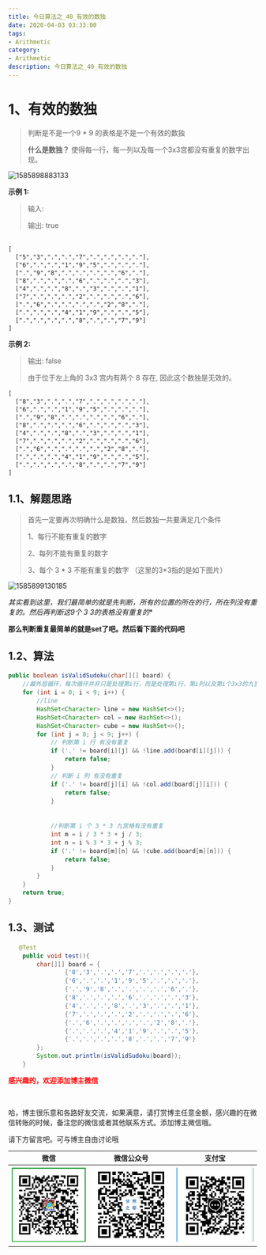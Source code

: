 ```yaml
---
title: 今日算法之_40_有效的数独
date: 2020-04-03 03:33:00
tags: 
- Arithmetic
category: 
- Arithmetic
description: 今日算法之_40_有效的数独
---
```




# 1、有效的数独
> 判断是不是一个9 * 9 的表格是不是一个有效的数独   
>
> **什么是数独？**   使得每一行，每一列以及每一个3x3宫都没有重复的数字出现。    



   

![1585898883133](D:\study\HealerJean.github.io\blogImages\1585898883133.png)



**示例 1:**    

> 输入:   
>
> 输出: true

```

[
  ["5","3",".",".","7",".",".",".","."],
  ["6",".",".","1","9","5",".",".","."],
  [".","9","8",".",".",".",".","6","."],
  ["8",".",".",".","6",".",".",".","3"],
  ["4",".",".","8",".","3",".",".","1"],
  ["7",".",".",".","2",".",".",".","6"],
  [".","6",".",".",".",".","2","8","."],
  [".",".",".","4","1","9",".",".","5"],
  [".",".",".",".","8",".",".","7","9"]
]
```



**示例 2:**   

> 输出: false 
>
> 由于位于左上角的 3x3 宫内有两个 8 存在, 因此这个数独是无效的。

```
[
  ["8","3",".",".","7",".",".",".","."],
  ["6",".",".","1","9","5",".",".","."],
  [".","9","8",".",".",".",".","6","."],
  ["8",".",".",".","6",".",".",".","3"],
  ["4",".",".","8",".","3",".",".","1"],
  ["7",".",".",".","2",".",".",".","6"],
  [".","6",".",".",".",".","2","8","."],
  [".",".",".","4","1","9",".",".","5"],
  [".",".",".",".","8",".",".","7","9"]
]
```



## 1.1、解题思路 

> 首先一定要再次明确什么是数独，然后数独一共要满足几个条件   
>
> 1、每行不能有重复的数字   
>
> 2、每列不能有重复的数字   
>
> 3、每个 3 * 3 不能有重复的数字    （这里的3*3指的是如下图片）
>
> 

![1585899130185](D:\study\HealerJean.github.io\blogImages\1585899130185.png)   



**其实看到这里，我们最简单的就是先判断，所有的位置的所在的行，所在列没有重复的。然后再判断这9个 3* 3的表格没有重复的**    

**那么判断重复最简单的就是set了吧。然后看下面的代码吧**  





## 1.2、算法

```java
public boolean isValidSudoku(char[][] board) {
    //最外层循环，每次循环并非只是处理第i行，而是处理第i行、第i列以及第i个3x3的九宫格
    for (int i = 0; i < 9; i++) {
        //line
        HashSet<Character> line = new HashSet<>();
        HashSet<Character> col = new HashSet<>();
        HashSet<Character> cube = new HashSet<>();
        for (int j = 0; j < 9; j++) {
            // 判断第 i 行 有没有重复
            if ('.' != board[i][j] && !line.add(board[i][j])) {
                return false;
            }
            // 判断 i 列 有没有重复
            if ('.' != board[j][i] && !col.add(board[j][i])) {
                return false;
            }


            //判断第 i 个 3 * 3 九宫格有没有重复
            int m = i / 3 * 3 + j / 3;
            int n = i % 3 * 3 + j % 3;
            if ('.' != board[m][n] && !cube.add(board[m][n])) {
                return false;
            }
        }
    }
    return true;
}

```




## 1.3、测试 

```java
   @Test
    public void test(){
        char[][] board = {
                {'8','3','.','.','7','.','.','.','.'},
                {'6','.','.','1','9','5','.','.','.'},
                {'.','9','8','.','.','.','.','6','.'},
                {'8','.','.','.','6','.','.','.','3'},
                {'4','.','.','8','.','3','.','.','1'},
                {'7','.','.','.','2','.','.','.','6'},
                {'.','6','.','.','.','.','2','8','.'},
                {'.','.','.','4','1','9','.','.','5'},
                {'.','.','.','.','8','.','.','7','9'}
        };
        System.out.println(isValidSudoku(board));
    }
```
















  **<font  color="red">感兴趣的，欢迎添加博主微信 </font>**       

​    

哈，博主很乐意和各路好友交流，如果满意，请打赏博主任意金额，感兴趣的在微信转账的时候，备注您的微信或者其他联系方式。添加博主微信哦。    

请下方留言吧。可与博主自由讨论哦   



|微信 | 微信公众号|支付宝|
|:-------:|:-------:|:------:|
| ![微信](https://raw.githubusercontent.com/HealerJean/HealerJean.github.io/master/assets/img/tctip/weixin.jpg)|![微信公众号](https://raw.githubusercontent.com/HealerJean/HealerJean.github.io/master/assets/img/my/qrcode_for_gh_a23c07a2da9e_258.jpg)|![支付宝](https://raw.githubusercontent.com/HealerJean/HealerJean.github.io/master/assets/img/tctip/alpay.jpg) |



<link rel="stylesheet" href="https://unpkg.com/gitalk/dist/gitalk.css">

<script src="https://unpkg.com/gitalk@latest/dist/gitalk.min.js"></script> 
<div id="gitalk-container"></div>    
 <script type="text/javascript">
    var gitalk = new Gitalk({
		clientID: `1d164cd85549874d0e3a`,
		clientSecret: `527c3d223d1e6608953e835b547061037d140355`,
		repo: `HealerJean.github.io`,
		owner: 'HealerJean',
		admin: ['HealerJean'],
		id: 'lkCtTDo5BiuNhacd',
    });
    gitalk.render('gitalk-container');
</script> 


